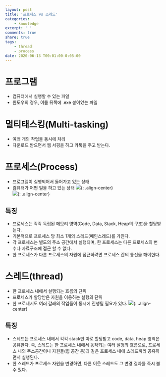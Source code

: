 ```yaml
---
layout: post
title: '프로세스 vs 스레드'
categories:
    - knowledge
excerpt: ' '
comments: true
share: true
tags:
    - thread
    - process
date: 2020-06-13 T00:01:00-0:05:00
---
```


# 프로그램

-   컴퓨터에서 실행할 수 있는 파일
-   윈도우의 경우, 이름 뒤쪽에 .exe 붙어있는 파일

# 멀티태스킹(Multi-tasking)

-   여러 개의 작업을 동시에 처리
-   다운로드 받으면서 웹 서핑을 하고 카톡을 주고 받는다.

# 프로세스(Process)

-   프로그램이 실행되어서 돌어가고 있는 상태
-   컴퓨터가 어떤 일을 하고 있는 상태
    ![](https://kimmy100b.github.io/assets/images/knowledge/process0.jpg){: .align-center}<br/>
    ![](https://kimmy100b.github.io/assets/images/knowledge/process1.jpg){: .align-center}<br/>

## 특징

-   프로세스는 각각 독립된 메모리 영역(Code, Data, Stack, Heap의 구조)을 할당받는다.
-   기본적으로 프로세스 당 최소 1개의 스레드(메인스레드)를 가진다.
-   각 프로세스는 별도의 주소 공간에서 실행되며, 한 프로세스는 다른 프로세스의 변수나 자료구조에 접근 할 수 없다.
-   한 프로세스가 다른 프로세스의 자원에 접근하려면 프로세스 간의 통신을 해야한다.

# 스레드(thread)

-   한 프로세스 내에서 실행되는 흐름의 단위
-   프로세스가 할당받은 자원을 이용하는 실행의 단위
-   한 프로세서도 여러 갈래의 작업들이 동시에 진행될 필요가 있다.
    ![](https://kimmy100b.github.io/assets/images/knowledge/thread.jpg){: .align-center}<br/>

## 특징

-   스레드는 프로세스 내에서 각각 stack만 따로 할당받고 code, data, heap 영역은 공유한다.
    즉, 스레드는 한 프로세스 내에서 동작되는 여러 실행의 흐름으로, 프로세스 내의 주소공간이나 자원들(힙 공간 등)과 같은 프로세스 내에 스레드끼리 공유하면서 실행된다.
-   한 스레드가 프로세스 자원을 변경하면, 다른 이웃 스레드도 그 변경 결과를 즉시 볼 수 있다.
